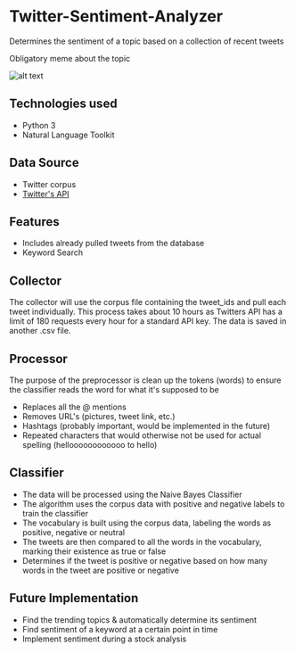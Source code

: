 # Twitter-Sentiment-Analyzer
Determines the sentiment of a topic based on a collection of recent tweets 


Obligatory meme about the topic

![alt text](https://github.com/aaronalmeida/Twitter-Sentiment-Analyzer/blob/master/meme.jpg)


## Technologies used
- Python 3
- Natural Language Toolkit

## Data Source
- Twitter corpus
- [Twitter's API](https://developer.twitter.com/)

## Features
- Includes already pulled tweets from the database 
- Keyword Search

## Collector 
The collector will use the corpus file containing the tweet_ids and pull each tweet individually. This process takes about 10 hours as Twitters API has a limit of 180 requests every hour for a standard API key. The data is saved in another .csv file. 

## Processor 
The purpose of the preprocessor is clean up the tokens (words) to ensure the classifier reads the word for what it's supposed to be 
- Replaces all the @ mentions
- Removes URL's (pictures, tweet link, etc.)
- Hashtags (probably important, would be implemented in the future) 
- Repeated characters that would otherwise not be used for actual spelling (helloooooooooooo to hello)

## Classifier 

- The data will be processed using the Naive Bayes Classifier 
- The algorithm uses the corpus data with positive and negative labels to train the classifier 
- The vocabulary is built using the corpus data, labeling the words as positive, negative or neutral 
- The tweets are then compared to all the words in the vocabulary, marking their existence as true or false 
- Determines if the tweet is positive or negative based on how many words in the tweet are positive or negative 


## Future Implementation 
- Find the trending topics & automatically determine its sentiment 
- Find sentiment of a keyword at a certain point in time 
- Implement sentiment during a stock analysis

